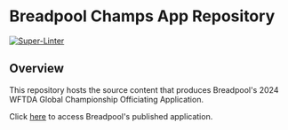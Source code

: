 # Breadpool Champs App Repository

[![Super-Linter](https://github.com/timothyhull/breadpool-champs-app/actions/workflows/lint-files.yml/badge.svg)](https://github.com/marketplace/actions/super-linter)

## Overview

This repository hosts the source content that produces Breadpool's 2024 WFTDA Global Championship Officiating Application.

Click [here](https://timothyhull.github.io/breadpool-champs-app "Breadpool's 2024 WFTDA Global Championship Officiating Application") to access Breadpool's published application.
